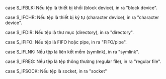 
case S_IFBLK: Nếu tệp là thiết bị khối (block device), in ra "block device".

case S_IFCHR: Nếu tệp là thiết bị ký tự (character device), in ra "character device".

case S_IFDIR: Nếu tệp là thư mục (directory), in ra "directory".

case S_IFIFO: Nếu tệp là FIFO hoặc pipe, in ra "FIFO/pipe".

case S_IFLNK: Nếu tệp là liên kết mềm (symlink), in ra "symlink".

case S_IFREG: Nếu tệp là tệp thông thường (regular file), in ra "regular file".

case S_IFSOCK: Nếu tệp là socket, in ra "socket"
